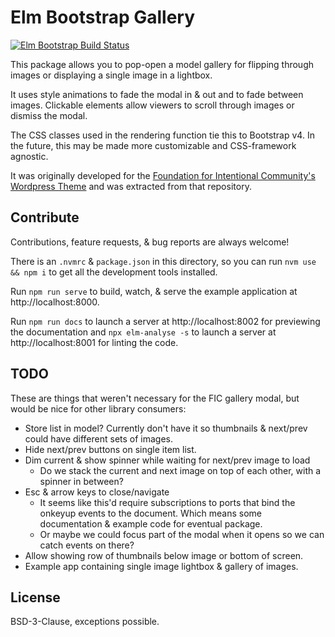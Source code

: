 # Elm Bootstrap Gallery

[![Elm Bootstrap Build Status](https://travis-ci.org/prikhi/bootstrap-gallery.svg?branch=master)](https://travis-ci.org/prikhi/bootstrap-gallery)


This package allows you to pop-open a model gallery for flipping through images
or displaying a single image in a lightbox.

It uses style animations to fade the modal in & out and to fade between images.
Clickable elements allow viewers to scroll through images or dismiss the modal.

The CSS classes used in the rendering function tie this to Bootstrap v4. In the
future, this may be made more customizable and CSS-framework agnostic.

It was originally developed for the [Foundation for Intentional Community's
Wordpress Theme][fic-theme] and was extracted from that repository.


## Contribute

Contributions, feature requests, & bug reports are always welcome!


There is an `.nvmrc` & `package.json` in this directory, so you can run `nvm
use && npm i` to get all the development tools installed.

Run `npm run serve` to build, watch, & serve the example application at
http://localhost:8000.

Run `npm run docs` to launch a server at http://localhost:8002 for previewing
the documentation and `npx elm-analyse -s` to launch a server at
http://localhost:8001 for linting the code.


## TODO

These are things that weren't necessary for the FIC gallery modal, but would be
nice for other library consumers:

* Store list in model? Currently don't have it so thumbnails & next/prev
  could have different sets of images.
* Hide next/prev buttons on single item list.
* Dim current & show spinner while waiting for next/prev image to load
    * Do we stack the current and next image on top of each other, with a
      spinner in between?
* Esc & arrow keys to close/navigate
    * It seems like this'd require subscriptions to ports that bind the onkeyup
      events to the document. Which means some documentation & example code for
      eventual package.
    * Or maybe we could focus part of the modal when it opens so we can catch
      events on there?
* Allow showing row of thumbnails below image or bottom of screen.
* Example app containing single image lightbox & gallery of images.

## License

BSD-3-Clause, exceptions possible.

[fic-theme]: https://github.com/Foundation-For-Intentional-Community/Wordpress-Theme
